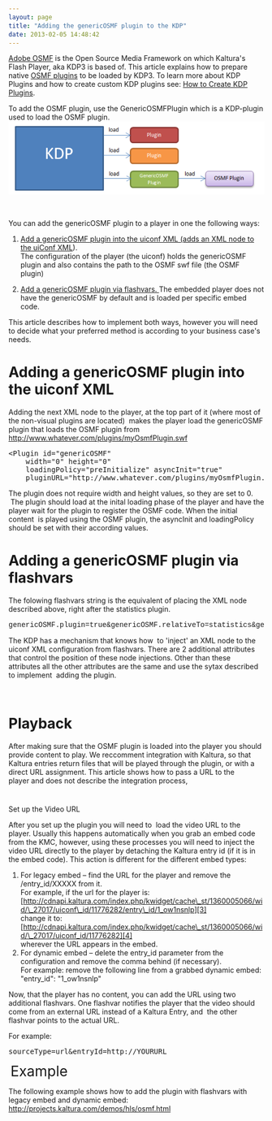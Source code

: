 ```yaml
---
layout: page
title: "Adding the genericOSMF plugin to the KDP"
date: 2013-02-05 14:48:42
---
```


<a href="http://www.opensourcemediaframework.com/" target="_blank">Adobe OSMF</a> is the Open Source Media Framework on which Kaltura's Flash Player, aka KDP3 is based of. This article explains how to prepare native <a href="http://www.adobe.com/devnet/flash/articles/mastering-osmf-pt3.html" target="_blank">OSMF plugins</a> to be loaded by KDP3. To learn more about KDP Plugins and how to create custom KDP plugins see: <a href="http://knowledge.kaltura.com/node/412" target="_blank">How to Create KDP Plugins</a>.

To add the OSMF plugin, use the GenericOSMFPlugin which is a KDP-plugin used to load the OSMF plugin.<img src="../../assets/980">

 

You can add the genericOSMF plugin to a player in one the following ways:

1.  [Add a genericOSMF plugin into the uiconf XML (adds an XML node to the uiConf XML][1]).   
    The configuration of the player (the uiconf) holds the genericOSMF plugin and also contains the path to the OSMF swf file (the OSMF plugin)

2.  [Add a genericOSMF plugin via flashvars. ][2]The embedded player does not have the genericOSMF by default and is loaded per specific embed code.

 [1]: #uiconf_XML
 [2]: #via_flashvars

This article describes how to implement both ways, however you will need to decide what your preferred method is according to your business case's needs.

# <a name="uiconf_XML"></a>Adding a genericOSMF plugin into the uiconf XML

Adding the next XML node to the player, at the top part of it (where most of the non-visual plugins are located)  makes the player load the genericOSMF plugin that loads the OSMF plugin from <http://www.whatever.com/plugins/myOsmfPlugin.swf>

<pre class="brush: xml;fontsize: 100; first-line: 1; ">&lt;Plugin id="genericOSMF" 
	width="0" height="0"  
	loadingPolicy="preInitialize" asyncInit="true"
	pluginURL="http://www.whatever.com/plugins/myOsmfPlugin.swf" /&gt;</pre>

The plugin does not require width and height values, so they are set to 0.  The plugin should load at the inital loading phase of the player and have the player wait for the plugin to register the OSMF code. When the initial content  is played using the OSMF plugin, the asyncInit and loadingPolicy should be set with their according values<span style="color: #000000;">.</span>

# <a name="via_flashvars"></a>Adding a genericOSMF plugin via flashvars

The folowing flashvars string is the equivalent of placing the XML node described above, right after the statistics plugin.

<pre><span style="font-family: 'courier new', courier;">genericOSMF.plugin=true&genericOSMF.relativeTo=statistics&genericOSMF.position=after&genericOSMF.width=0&genericOSMF.height=0&genericOSMF.loadingPolicy=preInitialize&genericOSMF.asyncInit=true&genericOSMF.pluginURL=http://www.whatever.com/plugins/myOsmfPlugin.swf</span></pre>

<span>The KDP </span>has a mechanism that knows how  to 'inject' an XML node to the uiconf XML configuration from flashvars. There are 2 additional attributes that control the position of these node injections. Other than these attributes all the other attributes are the same and use the sytax described to implement  adding the plugin.

 

# Playback

After making sure that the OSMF plugin is loaded into the player you should provide content to play. We reccomment integration with Kaltura, so that Kaltura entries return files that will be played through the plugin, or with a direct URL assignment. This article shows how to pass a URL to the player and does not describe the integration process, 

#   
Set up the Video URL

After you set up the plugin you will need to  load the video URL to the player. Usually this happens automatically when you grab an embed code from the KMC, however, using these processes you will need to inject the video URL directly to the player by detaching the Kaltura entry id (if it is in the embed code). This action is different for the different embed types:

1.  For legacy embed – find the URL for the player and remove the /entry_id/XXXXX from it.   
    For example, if the url for the player is:  
    [http://cdnapi.kaltura.com/index.php/kwidget/cache\_st/1360005066/wid/\_27017/uiconf\_id/11776282/entry\_id/1_ow1nsnlp][3]   
    change it to:  
    [http://cdnapi.kaltura.com/index.php/kwidget/cache\_st/1360005066/wid/\_27017/uiconf_id/11776282][4]  
    wherever the URL appears in the embed.
2.  For dynamic embed – delete the entry_id parameter from the configuration and remove the comma behind (if necessary).  
    For example: remove the following line from a grabbed dynamic embed:   
    "entry\_id": "1\_ow1nsnlp"

 [3]: http://cdnapi.kaltura.com/index.php/kwidget/cache_st/1360005066/wid/_27017/uiconf_id/11776282/entry_id/1_ow1nsnlp
 [4]: http://cdnapi.kaltura.com/index.php/kwidget/cache_st/1360005066/wid/_27017/uiconf_id/11776282

Now, that the player has no content, you can add the URL using two additional flashvars. One flashvar notifies the player that the video should come from an external URL instead of a Kaltura Entry, and  the other flashvar points to the actual URL.

For example:

<pre>sourceType=url&entryId=http://YOURURL</pre>

 <span style="font-size: 2em;">Example</span>

The following example shows how to add the plugin with flashvars with legacy embed and dynamic embed:  
<http://projects.kaltura.com/demos/hls/osmf.html>